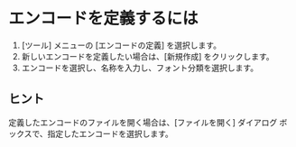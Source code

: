 # エンコードを定義するには

1. \[ツール\] メニューの \[エンコードの定義\] を選択します。
2. 新しいエンコードを定義したい場合は、\[新規作成\] をクリックします。
3. エンコードを選択し、名称を入力し、フォント分類を選択します。

## ヒント

定義したエンコードのファイルを開く場合は、\[ファイルを開く\] ダイアログ ボックスで、指定したエンコードを選択します。
